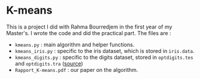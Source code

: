 # K-means

This is a project I did with Rahma Bourredjem in the first year of my Master's. I wrote the code and did the practical part. The files are :
- `kmeans.py` : main algorithm and helper functions.
- `kmeans_iris.py` : specific to the iris dataset, which is stored in `iris.data`.
- `kmeans_digits.py` : specific to the digits dataset, stored in `optdigits.tes` and `optdigits.tra` ([source](https://archive.ics.uci.edu/ml/datasets/optical+recognition+of+handwritten+digits))
- `Rapport_K-means.pdf` : our paper on the algorithm.
